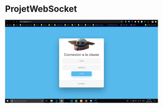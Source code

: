 # ProjetWebSocket

![alt text](https://github.com/Nlarou/ProjetWebSocket/blob/main/login1.png?raw=true)

